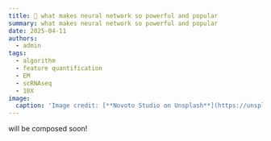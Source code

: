 ```yaml
---
title: 🧬 what makes neural network so powerful and popular 
summary: what makes neural network so powerful and popular  
date: 2025-04-11
authors:
  - admin
tags:
  - algorithm
  - feature quantification
  - EM
  - scRNAseq
  - 10X
image:
  caption: 'Image credit: [**Novoto Studio on Unsplash**](https://unsplash.com)'
---
```


will be composed soon!

